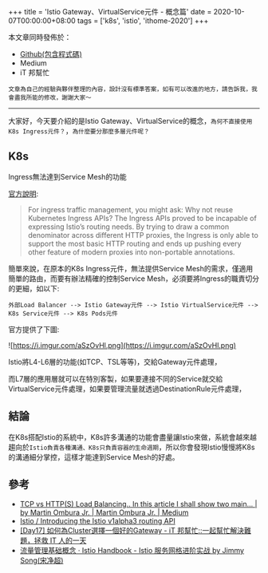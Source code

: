 +++
title = 'Istio Gateway、VirtualService元件 - 概念篇'
date = 2020-10-07T00:00:00+08:00
tags = ['k8s', 'istio', 'ithome-2020']
+++

本文章同時發佈於：

- [Github(包含程式碼)](https://github.com/superj80820/2020-ithelp-contest/blob/master/DAY24)
- Medium
- iT 邦幫忙

```
文章為自己的經驗與夥伴整理的內容，設計沒有標準答案，如有可以改進的地方，請告訴我，我會盡我所能的修改，謝謝大家～
```

---

大家好，今天要介紹的是Istio
Gateway、VirtualService的概念，`為何不直接使用K8s Ingress元件？`，`為什麼要分那麼多層元件呢？`

## K8s
Ingress無法達到Service Mesh的功能

[官方說明](https://istio.io/latest/blog/2018/v1alpha3-routing/):

> For ingress traffic management, you might ask: Why not reuse
Kubernetes Ingress APIs? The Ingress APIs proved to be incapable of
expressing Istio’s routing needs. By trying to draw a common denominator
across different HTTP proxies, the Ingress is only able to support the
most basic HTTP routing and ends up pushing every other feature of
modern proxies into non-portable annotations.
> 

簡單來說，在原本的K8s Ingress元件，無法提供Service
Mesh的需求，僅適用簡單的路由，而要有辦法精確的控制Service
Mesh，必須要將Ingress的職責切分的更細，如以下:

```
外部Load Balancer --> Istio Gateway元件 --> Istio VirtualService元件 --> K8s Service元件 --> K8s Pods元件
```

官方提供了下圖:

![https://i.imgur.com/aSzOvHl.png](https://i.imgur.com/aSzOvHl.png)

Istio將L4-L6層的功能(如TCP、TSL等等)，交給Gateway元件處理，

而L7層的應用層就可以在特別客製，如果要連接不同的Service就交給VirtualService元件處理，如果要管理流量就透過DestinationRule元件處理，

## 結論

在K8s搭配Istio的系統中，K8s許多溝通的功能會盡量讓Istio來做，系統會越來越趨向於`Istio負責各種溝通、K8s只負責容器的生命週期`，所以你會發現Istio慢慢將K8s的溝通細分掌控，這樣才能達到Service
Mesh的好處。

## 參考

- [TCP
vs HTTP(S) Load Balancing.. In this article I shall show two main… | by
Martin Ombura Jr. | Martin Ombura Jr. | Medium](https://medium.com/martinomburajr/distributed-computing-tcp-vs-http-s-load-balancing-7b3e9efc6167)
- [Istio
/ Introducing the Istio v1alpha3 routing API](https://istio.io/latest/blog/2018/v1alpha3-routing/)
- [[Day17]
如何為Cluster選擇一個好的Gateway - iT 邦幫忙::一起幫忙解決難題，拯救 IT
人的一天](https://ithelp.ithome.com.tw/articles/10224374)
- [流量管理基础概念
· Istio Handbook - Istio 服务网格进阶实战 by Jimmy Song(宋净超)](https://jimmysong.io/istio-handbook/concepts/traffic-management-basic.html)